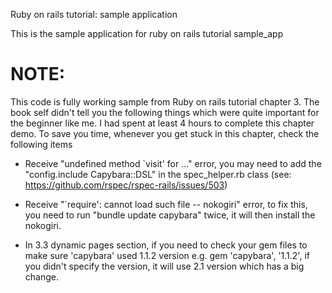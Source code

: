 Ruby on rails tutorial: sample application

This is the sample application for ruby on rails tutorial
sample_app

NOTE:
=====
This code is fully working sample from Ruby on rails tutorial chapter 3. The book self didn't tell you the following things which were quite important for the beginner like me. I had spent at least 4 hours to complete this chapter demo. To save you time, whenever you get stuck in this chapter, check the following items

* Receive "undefined method `visit' for ..." error, you may need to add the "config.include Capybara::DSL" in the spec_helper.rb class (see: https://github.com/rspec/rspec-rails/issues/503)

* Receive "`require': cannot load such file -- nokogiri" error, to fix this, you need to run "bundle update capybara" twice, it will then install the nokogiri.

* In 3.3 dynamic pages section, if you need to check your gem files to make sure 'capybara' used 1.1.2 version e.g. gem 'capybara', '1.1.2', if you didn't specify the version, it will use 2.1 version which has a big change.